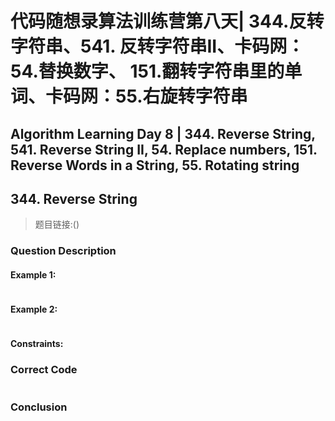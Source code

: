 # 代码随想录算法训练营第八天| 344.反转字符串、541. 反转字符串II、卡码网：54.替换数字、 151.翻转字符串里的单词、卡码网：55.右旋转字符串
## Algorithm Learning Day 8 | 344. Reverse String, 541. Reverse String II, 54. Replace numbers, 151. Reverse Words in a String, 55. Rotating string

## 344. Reverse String
> 题目链接:()

### Question Description


#### Example 1:
```

```
#### Example 2:
```

```
#### Constraints:

### Correct Code
```

```

### Conclusion
